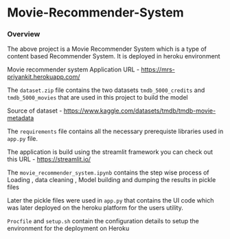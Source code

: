 # Movie-Recommender-System

### Overview

The above project is a Movie Recommender System which is a type of content based Recommender System.
It is deployed in heroku environment

Movie recommender system Application URL - https://mrs-priyankit.herokuapp.com/

The `dataset.zip` file contains the two datasets `tmdb_5000_credits` and `tmdb_5000_movies` that are used in this project to build the model

Source of dataset - https://www.kaggle.com/datasets/tmdb/tmdb-movie-metadata

The `requirements` file contains all the necessary prerequiste libraries used in `app.py` file.

The application is build using the streamlit framework you can check out this URL - https://streamlit.io/

The `movie_recommender_system.ipynb` contains the step wise process of Loading , data cleaning , Model building and dumping the results in pickle files

Later the pickle files were used in `app.py` that contains the UI code which was later deployed on the heroku platform for the users utility.

`Procfile` and `setup.sh` contain the configuration details to setup the environment for the deployment on Heroku

